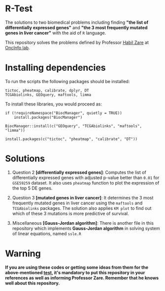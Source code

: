 # R-Test
The solutions to two biomedical problems including finding **"the list of differentially expressed genes"** and  **"the 3 most frequently mutated genes in liver cancer"** with the aid of `R` language.

This repository solves the problems defined by Professor [Habil Zare](https://www.uthscsa.edu/academics/biomedical-sciences/faculty/profile/65296/Zare,-Habil) at [OncInfo lab](https://www.oncinfo.org/r_test).

# Installing dependencies
To run the scripts the following packages should be installed:
```
tictoc, pheatmap, calibrate, dplyr, DT
TCGAbiolinks, GEOquery, maftools, limma
```

To install these libraries, you would proceed as:
```
if (!requireNamespace("BiocManager", quietly = TRUE))
    install.packages("BiocManager")

BiocManager::install(c("GEOquery", "TCGAbiolinks", "maftools", "limma"))

install.packages(c("tictoc", "pheatmap", "calibrate", "DT"))	
```
# Solutions 

1. Question 2 **[differentially expressed genes]**:
Computes the list of differentially expressed genes with adjusted p-value better than `0.01` for `GSE59259` dataset.
It also uses `pheatmap` function to plot the expression of the top 5 DE genes.

2. Question 3 **[mutated genes in liver cancer]**:
It determines the 3 most frequently mutated genes in liver cancer using the `maftools` and `TCGAbiolinks` packages.
The solution also applies `KM plot` to find out which of these 3 mutations is more predictive of survival.

3.  Miscellaneous **[Gauss-Jordan algorithm]**:
There is another file in this repository which implements **Gauss-Jordan algorithm** in solving system of linear equations, named  `ssle.R` 

# Warning 
**If you are using these codes or getting some ideas from them for the above-mentioned [test](https://www.oncinfo.org/r_test),  it's mandatory to put this repository in your references as well as informing Professor Zare. Remember that he knows well about this repository.**

